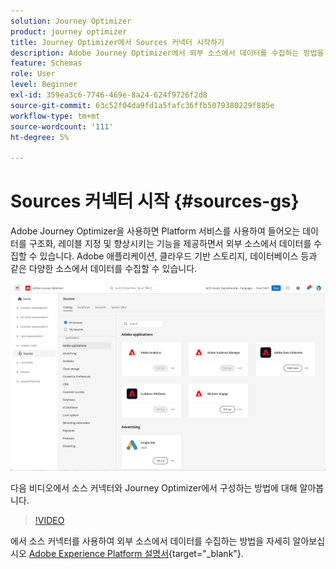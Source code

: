 ```yaml
---
solution: Journey Optimizer
product: journey optimizer
title: Journey Optimizer에서 Sources 커넥터 시작하기
description: Adobe Journey Optimizer에서 외부 소스에서 데이터를 수집하는 방법을 알아봅니다
feature: Schemas
role: User
level: Beginner
exl-id: 359ea3c6-7746-469e-8a24-624f9726f2d8
source-git-commit: 63c52f04da9fd1a5fafc36ffb5079380229f885e
workflow-type: tm+mt
source-wordcount: '111'
ht-degree: 5%

---
```


# Sources 커넥터 시작 {#sources-gs}

Adobe Journey Optimizer을 사용하면 Platform 서비스를 사용하여 들어오는 데이터를 구조화, 레이블 지정 및 향상시키는 기능을 제공하면서 외부 소스에서 데이터를 수집할 수 있습니다. Adobe 애플리케이션, 클라우드 기반 스토리지, 데이터베이스 등과 같은 다양한 소스에서 데이터를 수집할 수 있습니다.

![](assets/sources-home.png)

다음 비디오에서 소스 커넥터와 Journey Optimizer에서 구성하는 방법에 대해 알아봅니다.

>[!VIDEO](https://video.tv.adobe.com/v/335919?quality=12)

에서 소스 커넥터를 사용하여 외부 소스에서 데이터를 수집하는 방법을 자세히 알아보십시오 [Adobe Experience Platform 설명서](https://experienceleague.adobe.com/docs/experience-platform/sources/home.html?lang=ko){target=&quot;_blank&quot;}.
